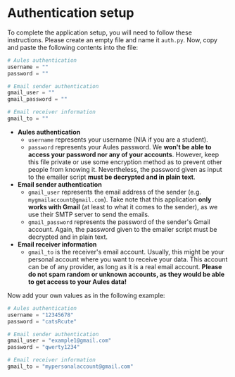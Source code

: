 # Authentication setup

To complete the application setup, you will need to follow these instructions. Please create an empty file and name it `auth.py`. Now, copy and paste the following contents into the file:

```python
# Aules authentication
username = ""
password = ""

# Email sender authentication
gmail_user = ""
gmail_password = ""

# Email receiver information
gmail_to = ""
```

- **Aules authentication**
	- `username` represents your username (NIA if you are a student).
	- `password` represents your Aules password. We **won't be able to access your password nor any of your accounts**. However, keep this file private or use some encryption method as to prevent other people from knowing it. Nevertheless, the password given as input to the emailer script **must be decrypted and in plain text**.
- **Email sender authentication**
	- `gmail_user` represents the email address of the sender (e.g. `mygmailaccount@gmail.com`). Take note that this application **only works with Gmail** (at least to what it comes to the sender), as we use their SMTP server to send the emails.
	- `gmail_password` represents the password of the sender's Gmail account. Again, the password given to the emailer script must be decrypted and in plain text.
- **Email receiver information**
	- `gmail_to` is the receiver's email account. Usually, this might be your personal account where you want to receive your data. This account can be of any provider, as long as it is a real email account. **Please do not spam random or unknown accounts, as they would be able to get access to your Aules data!**

Now add your own values as in the following example:

```python
# Aules authentication
username = "12345678"
password = "catsRcute"

# Email sender authentication
gmail_user = "example1@gmail.com"
password = "qwerty1234"

# Email receiver information
gmail_to = "mypersonalaccount@gmail.com"
```
